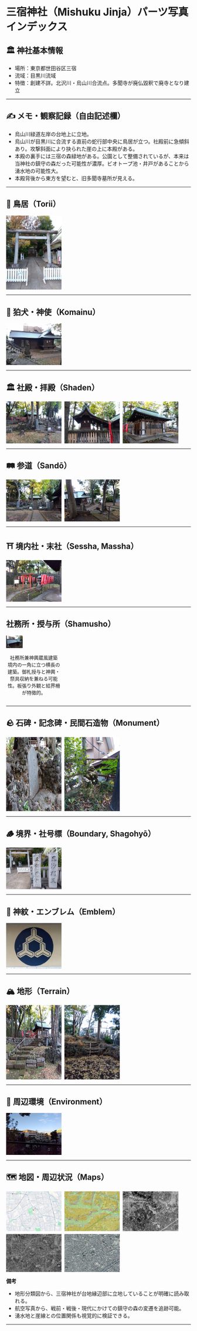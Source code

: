 # 三宿神社（Mishuku Jinja）パーツ写真インデックス

## 🏛 神社基本情報

- 場所：東京都世田谷区三宿
- 流域：目黒川流域
- 特徴：創建不詳。北沢川・烏山川合流点。多聞寺が廃仏毀釈で廃寺となり建立

---

## ✍️ メモ・観察記録（自由記述欄）

- 烏山川緑道左岸の台地上に立地。
- 烏山川が目黒川に合流する直前の蛇行部中央に鳥居が立つ。社殿前に急傾斜あり。攻撃斜面により抉られた崖の上に本殿がある。
- 本殿の裏手には三宿の森緑地がある。公園として整備されているが、本来は当神社の鎮守の森だった可能性が濃厚。ビオトープ池・井戸があることから湧水地の可能性大。
- 本殿背後から東方を望むと、旧多聞寺墓所が見える。

---


## 🏯 鳥居（Torii）

<div style="display: flex; flex-wrap: wrap; gap: 8px;">

<img src="./images/torii_01.jpg" width="30%" alt="参道を導く朱鳥居">

</div>

---

## 🐲 狛犬・神使（Komainu）

<div style="display: flex; flex-wrap: wrap; gap: 8px;">

<img src="./images/komainu_01.jpg" width="30%" alt="巻物を咥えた小型狛犬">

</div>

---

## 🏛 社殿・拝殿（Shaden）

<div style="display: flex; flex-wrap: wrap; gap: 8px;">

<img src="./images/shaden_01.jpg" width="30%" alt="森を背負った西向き拝殿">
<img src="./images/shaden_02.jpg" width="30%" alt="拝殿脇から見た本殿覆屋">
<img src="./images/shaden_03.jpg" width="30%" alt="拝殿正面と賽銭箱">

</div>

---

## 🛤️ 参道（Sandō）

<div style="display: flex; flex-wrap: wrap; gap: 8px;">

<img src="./images/sando_01.jpg" width="30%" alt="石段参道の中腹からの眺め">
<img src="./images/sando_02.jpg" width="30%" alt="住宅地から続く参道入口">

</div>

---

## ⛩️ 境内社・末社（Sessha, Massha）

<div style="display: flex; flex-wrap: wrap; gap: 8px;">

<img src="./images/sessha_01.jpg" width="30%" alt="本殿脇の境内社（小祠）">

</div>

---

## 社務所・授与所（Shamusho）

<div style="display: flex; flex-wrap: wrap; gap: 8px;">

<div style="width: 30%;">
  <img src="./images/shamusho_01.jpg" width="30%" alt="社務所兼神輿蔵風建築">
  <p style="font-size: small; text-align: center;">社務所兼神輿蔵風建築<br>境内の一角に立つ横長の建築。御札授与と神輿・祭具収納を兼ねる可能性。板張り外観と結界柵が特徴的。</p>
</div>

</div>


---

## 🪨 石碑・記念碑・民間石造物（Monument）

<div style="display: flex; flex-wrap: wrap; gap: 8px;">

<img src="./images/monument_01.jpg" width="30%" alt="建立記念碑（石柱）">
<img src="./images/monument_02.jpg" width="30%" alt="庚申塚跡の石碑">

</div>

---

## 🪵 境界・社号標（Boundary, Shagohyō）

<div style="display: flex; flex-wrap: wrap; gap: 8px;">

<img src="./images/boundary_01.jpg" width="30%" alt="三宿神社社号標">

</div>

---

## 🎌 神紋・エンブレム（Emblem）

<div style="display: flex; flex-wrap: wrap; gap: 8px;">

<img src="./images/emblem/emblem_01.jpg" width="30%" alt="巴紋の刻まれた幕">

</div>

---

## 🏔️ 地形（Terrain）

<div style="display: flex; flex-wrap: wrap; gap: 8px;">

<img src="./images/terrain_01.jpg" width="30%" alt="段丘の上に鎮座する境内">
<img src="./images/terrain_02.jpg" width="30%" alt="崖地に沿った参道">

</div>

---

## 🌱 周辺環境（Environment）

<div style="display: flex; flex-wrap: wrap; gap: 8px;">

<img src="./images/environment_01.jpg" width="30%" alt="境内背後の湧水源跡">

</div>

---

## 🗺️ 地図・周辺状況（Maps）

<div style="display: flex; flex-wrap: wrap; gap: 8px;">
  <img src="./maps/googlemap_50m.jpg" width="30%" alt="Googleマップ 標準地図 50mスケール">
  <img src="./maps/gsi_landform_100m.jpg" width="30%" alt="国土地理院 地形分類図（自然地形）100mスケール">
  <img src="./maps/gsi_aerial_1936_50m.jpg" width="30%" alt="国土地理院 航空写真（1936〜1942）50mスケール">
  <img src="./maps/gsi_aerial_1961_100m.jpg" width="30%" alt="国土地理院 航空写真（1961年）100mスケール">
  <img src="./maps/gsi_aerial_2019_100m.jpg" width="30%" alt="国土地理院 航空写真（2019年）100mスケール">
</div>

**備考**

- 地形分類図から、三宿神社が台地縁辺部に立地していることが明確に読み取れる。
- 航空写真から、戦前・戦後・現代にかけての鎮守の森の変遷を追跡可能。
- 湧水地と崖線との位置関係も視覚的に検証できる。

---

